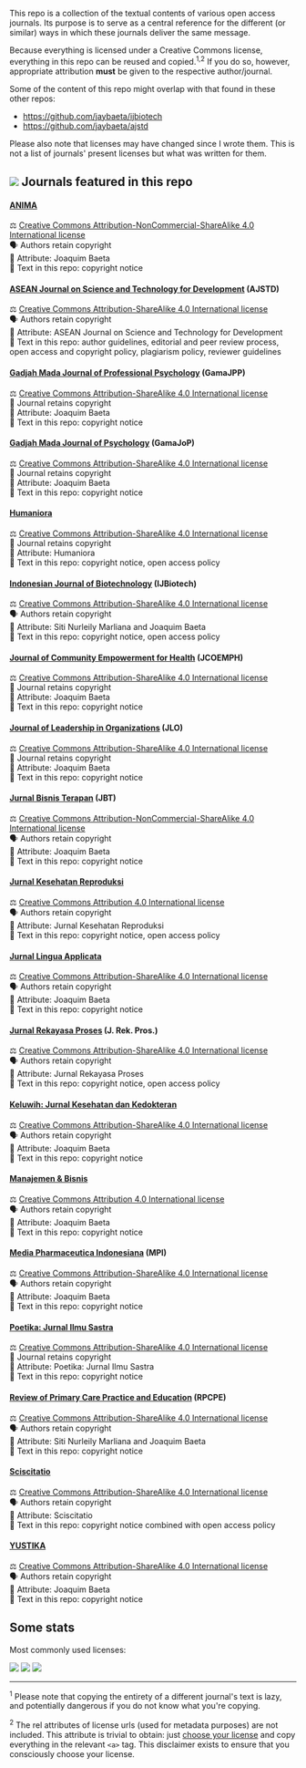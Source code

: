This repo is a collection of the textual contents of various open access journals. Its purpose is to serve as a central reference for the different (or similar) ways in which these journals deliver the same message. 

Because everything is licensed under a Creative Commons license, everything in this repo can be reused and copied.<sup>1,2</sup> If you do so, however, appropriate attribution **must** be given to the respective author/journal.

Some of the content of this repo might overlap with that found in these other repos:

- https://github.com/jaybaeta/ijbiotech
- https://github.com/jaybaeta/ajstd

Please also note that licenses may have changed since I wrote them. This is not a list of journals' present licenses but what was written for them.

## ![](https://img.shields.io/badge/journals%20represented-19-blue) Journals featured in this repo

#### [ANIMA](https://journal.ubaya.ac.id/index.php/jpa)
&#9878; [Creative Commons Attribution-NonCommercial-ShareAlike 4.0 International license](http://creativecommons.org/licenses/by-nc-sa/4.0/)  
&#128483; Authors retain copyright  
&#127796; Attribute: Joaquim Baeta  
&#128220; Text in this repo: copyright notice

#### [ASEAN Journal on Science and Technology for Development](http://ajstd.org) (AJSTD)
&#9878; [Creative Commons Attribution-ShareAlike 4.0 International license](https://creativecommons.org/licenses/by-sa/4.0/)  
&#128483; Authors retain copyright  
&#127796; Attribute: ASEAN Journal on Science and Technology for Development  
&#128220; Text in this repo: author guidelines, editorial and peer review process, open access and copyright policy, plagiarism policy, reviewer guidelines

#### [Gadjah Mada Journal of Professional Psychology](https://jurnal.ugm.ac.id/gamajpp) (GamaJPP)
&#9878; [Creative Commons Attribution-ShareAlike 4.0 International license](https://creativecommons.org/licenses/by-sa/4.0/)  
&#128196; Journal retains copyright  
&#127796; Attribute: Joaquim Baeta  
&#128220; Text in this repo: copyright notice

#### [Gadjah Mada Journal of Psychology](https://jurnal.ugm.ac.id/gamajop) (GamaJoP)
&#9878; [Creative Commons Attribution-ShareAlike 4.0 International license](https://creativecommons.org/licenses/by-sa/4.0/)  
&#128196; Journal retains copyright  
&#127796; Attribute: Joaquim Baeta  
&#128220; Text in this repo: copyright notice

#### [Humaniora](https://jurnal.ugm.ac.id/jurnal-humaniora)
&#9878; [Creative Commons Attribution-ShareAlike 4.0 International license](https://creativecommons.org/licenses/by-sa/4.0/)  
&#128196; Journal retains copyright  
&#127796; Attribute: Humaniora  
&#128220; Text in this repo: copyright notice, open access policy

#### [Indonesian Journal of Biotechnology](https://jurnal.ugm.ac.id/ijbiotech) (IJBiotech)
&#9878; [Creative Commons Attribution-ShareAlike 4.0 International license](https://creativecommons.org/licenses/by-sa/4.0/)  
&#128483; Authors retain copyright  
&#127796; Attribute: Siti Nurleily Marliana and Joaquim Baeta  
&#128220; Text in this repo: copyright notice, open access policy

#### [Journal of Community Empowerment for Health](https://jurnal.ugm.ac.id/jcoemph) (JCOEMPH)
&#9878; [Creative Commons Attribution-ShareAlike 4.0 International license](https://creativecommons.org/licenses/by-sa/4.0/)  
&#128196; Journal retains copyright  
&#127796; Attribute: Joaquim Baeta  
&#128220; Text in this repo: copyright notice

#### [Journal of Leadership in Organizations](https://jurnal.ugm.ac.id/leadership) (JLO)
&#9878; [Creative Commons Attribution-ShareAlike 4.0 International license](https://creativecommons.org/licenses/by-sa/4.0/)  
&#128196; Journal retains copyright  
&#127796; Attribute: Joaquim Baeta  
&#128220; Text in this repo: copyright notice

#### [Jurnal Bisnis Terapan](https://journal.ubaya.ac.id/index.php/JIBT/) (JBT)
&#9878; [Creative Commons Attribution-NonCommercial-ShareAlike 4.0 International license](http://creativecommons.org/licenses/by-nc-sa/4.0/)  
&#128483; Authors retain copyright  
&#127796; Attribute: Joaquim Baeta  
&#128220; Text in this repo: copyright notice

#### [Jurnal Kesehatan Reproduksi](https://jurnal.ugm.ac.id/jkr)
&#9878; [Creative Commons Attribution 4.0 International license](https://creativecommons.org/licenses/by/4.0/)  
&#128483; Authors retain copyright  
&#127796; Attribute: Jurnal Kesehatan Reproduksi  
&#128220; Text in this repo: copyright notice, open access policy

#### [Jurnal Lingua Applicata](https://jurnal.ugm.ac.id/jla)
&#9878; [Creative Commons Attribution-ShareAlike 4.0 International license](https://creativecommons.org/licenses/by-sa/4.0/)  
&#128483; Authors retain copyright  
&#127796; Attribute: Joaquim Baeta  
&#128220; Text in this repo: copyright notice

#### [Jurnal Rekayasa Proses](https://jurnal.ugm.ac.id/jrekpros) (J. Rek. Pros.)
&#9878; [Creative Commons Attribution-ShareAlike 4.0 International license](https://creativecommons.org/licenses/by-sa/4.0/)  
&#128483; Authors retain copyright  
&#127796; Attribute: Jurnal Rekayasa Proses  
&#128220; Text in this repo: copyright notice, open access policy

#### [Keluwih: Jurnal Kesehatan dan Kedokteran](https://journal.ubaya.ac.id/index.php/kesdok)
&#9878; [Creative Commons Attribution-ShareAlike 4.0 International license](https://creativecommons.org/licenses/by-sa/4.0/)  
&#128483; Authors retain copyright  
&#127796; Attribute: Joaquim Baeta  
&#128220; Text in this repo: copyright notice

#### [Manajemen & Bisnis](http://www.journalmabis.org/mabis)
&#9878; [Creative Commons Attribution 4.0 International license](https://creativecommons.org/licenses/by/4.0/)  
&#128483; Authors retain copyright  
&#127796; Attribute: Joaquim Baeta  
&#128220; Text in this repo: copyright notice

#### [Media Pharmaceutica Indonesiana](https://journal.ubaya.ac.id/index.php/MPI/) (MPI)
&#9878; [Creative Commons Attribution-ShareAlike 4.0 International license](https://creativecommons.org/licenses/by-sa/4.0/)  
&#128483; Authors retain copyright  
&#127796; Attribute: Joaquim Baeta  
&#128220; Text in this repo: copyright notice

#### [Poetika: Jurnal Ilmu Sastra](https://jurnal.ugm.ac.id/poetika/index)
&#9878; [Creative Commons Attribution-ShareAlike 4.0 International license](https://creativecommons.org/licenses/by-sa/4.0/)  
&#128196; Journal retains copyright  
&#127796; Attribute: Poetika: Jurnal Ilmu Sastra  
&#128220; Text in this repo: copyright notice

#### [Review of Primary Care Practice and Education](https://jurnal.ugm.ac.id/rpcpe) (RPCPE)
&#9878; [Creative Commons Attribution-ShareAlike 4.0 International license](https://creativecommons.org/licenses/by-sa/4.0/)  
&#128483; Authors retain copyright  
&#127796; Attribute: Siti Nurleily Marliana and Joaquim Baeta  
&#128220; Text in this repo: copyright notice

#### [Sciscitatio](https://sciscitatio.ukdw.ac.id/index.php/sciscitatio)
&#9878; [Creative Commons Attribution-ShareAlike 4.0 International license](https://creativecommons.org/licenses/by-sa/4.0/)  
&#128483; Authors retain copyright  
&#127796; Attribute: Sciscitatio  
&#128220; Text in this repo: copyright notice combined with open access policy

#### [YUSTIKA](https://journal.ubaya.ac.id/index.php/yustika)
&#9878; [Creative Commons Attribution-ShareAlike 4.0 International license](https://creativecommons.org/licenses/by-sa/4.0/)  
&#128483; Authors retain copyright  
&#127796; Attribute: Joaquim Baeta  
&#128220; Text in this repo: copyright notice

## Some stats

Most commonly used licenses: 

![](https://img.shields.io/badge/CC%20BY%204.0-2-brightgreen) ![](https://img.shields.io/badge/CC%20BY--SA%204.0-15-green) ![](https://img.shields.io/badge/CC%20BY--NC--SA%204.0-2-yellowgreen)

---

<sup>1</sup> Please note that copying the entirety of a different journal's text is lazy, and potentially dangerous if you do not know what you're copying.

<sup>2</sup> The rel attributes of license urls (used for metadata purposes) are not included. This attribute is trivial to obtain: just [choose your license](https://creativecommons.org/choose/) and copy everything in the relevant `<a>` tag. This disclaimer exists to ensure that you consciously choose your license.
